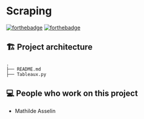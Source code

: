 # Scraping

[![forthebadge](https://forthebadge.com/images/badges/built-by-developers.svg)](https://forthebadge.com) [![forthebadge](https://forthebadge.com/images/badges/you-didnt-ask-for-this.svg)](https://forthebadge.com)

## 🏗 Project architecture
```shell
.
├── README.md
├── Tableaux.py
```

## 💻 People who work on this project 

* Mathilde Asselin
